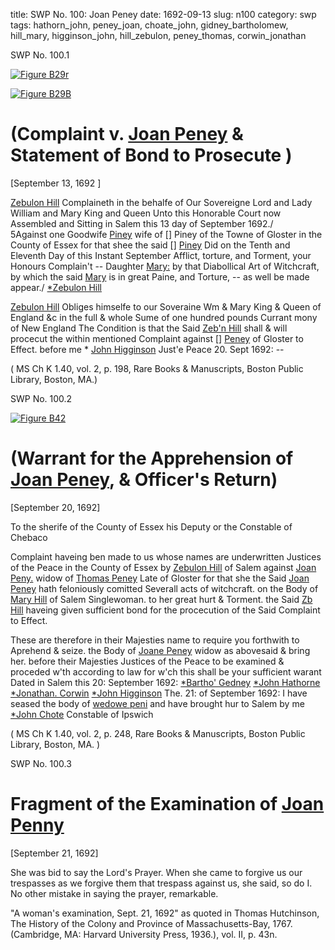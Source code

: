 title: SWP No. 100: Joan Peney
date: 1692-09-13
slug: n100
category: swp
tags: hathorn_john, peney_joan, choate_john, gidney_bartholomew, hill_mary, higginson_john, hill_zebulon, peney_thomas, corwin_jonathan






<div markdown class="doc" id="n100.1">

<div class="doc_id">SWP No. 100.1</div>

<span markdown class="figure">[![Figure B29r](archives/BPL/gifs/B29A.gif)](archives/BPL/LARGE/B29A.jpg)</span>


<span markdown class="figure">[![Figure B29B](archives/BPL/gifs/B29B.gif)](archives/BPL/LARGE/B29B.jpg)</span>


# (Complaint v. [Joan Peney](/tag/peney_joan.html) & Statement of Bond to Prosecute )

[September 13, 1692 ] 

[Zebulon Hill](/tag/hill_zebulon.html) Complaineth in the behalfe of Our Sovereigne Lord and Lady William and Mary King and Queen Unto this Honorable Court now Assembled and Sitting in Salem this 13 day of September 1692./  
5Against one Goodwife [Piney](/tag/peney_joan.html) wife of [] Piney  of the Towne of Gloster in the County of Essex for that shee the said [] [Piney](/tag/peney_joan.html) Did on the Tenth and Eleventh Day of this Instant September Afflict, torture, and Torment, your Honours Complain't -- Daughter [Mary:](/tag/hill_mary.html) by that Diabollical Art of Witchcraft, by which the said [Mary](/tag/hill_mary.html) is in great Paine, and Torture, -- as well be made appear./ 
                                                                [*Zebulon Hill](/tag/hill_zebulon.html)

[Zebulon Hill](/tag/hill_zebulon.html) Obliges himselfe to our Soveraine Wm & Mary King & Queen of England &c in the full & whole Sume of one hundred pounds Currant mony of New England The Condition is that the Said [Zeb'n Hill](/tag/hill_zebulon.html) shall & will procecut the within mentioned Complaint against [] [Peney](/tag/peney_joan.html) of Gloster to Effect. 
                    before me * [John Higginson](/tag/higginson_john.html) Just'e Peace 
20. Sept 1692: --  

( MS Ch K 1.40, vol. 2, p. 198, Rare Books & Manuscripts, Boston Public Library, Boston, MA.)

</div>



<div markdown class="doc" id="n100.2">

<div class="doc_id">SWP No. 100.2</div>


<span markdown class="figure">[![Figure B42](archives/BPL/gifs/B42.gif)](archives/BPL/LARGE/B42.jpg)</span>

# (Warrant for the Apprehension of [Joan Peney](/tag/peney_joan.html), & Officer's Return)

[September 20, 1692] 

To the sherife of the County of Essex his Deputy or the Constable  of Chebaco 

Complaint haveing ben made to us whose names are underwritten Justices of the Peace in the County of Essex by [Zebulon Hill](/tag/hill_zebulon.html) of Salem against [Joan Peny.](/tag/peney_joan.html) widow of [Thomas Peney](/tag/peney_thomas.html) Late of Gloster for that she the Said [Joan Peney](/tag/peney_joan.html) hath feloniously comitted Severall acts of witchcraft. on the Body of [Mary Hill](/tag/hill_mary.html) of Salem Singlewoman. to her great hurt & Torment. the Said [Zb Hill](/tag/hill_zebulon.html) haveing given sufficient bond for the procecution of the Said Complaint to Effect. 

These are therefore in their Majesties name to require you forthwith to Aprehend & seize. the Body of [Joane Peney](/tag/peney_joan.html) widow as abovesaid & bring her. before their Majesties Justices of the Peace to be examined & proceded w'th according to law for w'ch this shall be your sufficient warant Dated in Salem this 20: September 1692:
                                                  [*Bartho' Gedney](/tag/gidney_bartholomew.html)
                                                  [*John Hathorne](/tag/hathorn_john.html)
                                                  [*Jonathan. Corwin](/tag/corwin_jonathan.html)
                                                  [*John Higginson](/tag/higginson_john.html)
The. 21: of September 1692: I have seased the body 
of [wedowe peni](/tag/peney_joan.html) and 
have brought hur to Salem by me
[*John Chote](/tag/choate_john.html) Constable of Ipswich

( MS Ch K 1.40, vol. 2, p. 248, Rare Books & Manuscripts, Boston Public Library, Boston, MA. )


</div>



<div markdown class="doc" id="n100.3">

<div class="doc_id">SWP No. 100.3</div>


# Fragment of the Examination of [Joan Penny](/tag/peney_joan.html)

[September 21, 1692]

She was bid to say the Lord's Prayer. When she came to forgive us our trespasses as we forgive them that trespass against us, she said, so do I. No other mistake in saying the prayer, remarkable.

"A woman's examination, Sept. 21, 1692" as quoted in Thomas Hutchinson, The History of the Colony and Province of Massachusetts-Bay, 1767. (Cambridge, MA: Harvard University Press, 1936.), vol. II, p. 43n.


</div>


